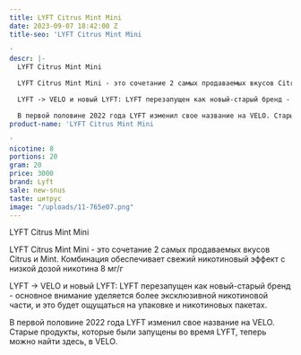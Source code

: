 ```yaml
---
title: LYFT Citrus Mint Mini
date: 2023-09-07 18:42:00 Z
title-seo: 'LYFT Citrus Mint Mini

'
descr: |-
  LYFT Citrus Mint Mini

  LYFT Citrus Mint Mini - это сочетание 2 самых продаваемых вкусов Citrus и Mint. Комбинация обеспечивает свежий никотиновый эффект с низкой дозой никотина 8 мг/г

  LYFT -> VELO и новый LYFT: LYFT перезапущен как новый-старый бренд - основное внимание уделяется более эксклюзивной никотиновой части, и это будет ощущаться на упаковке и никотиновых пакетах.

  В первой половине 2022 года LYFT изменил свое название на VELO. Старые продукты, которые были запущены во время LYFT, теперь можно найти здесь, в VELO.
product-name: 'LYFT Citrus Mint Mini

'
nicotine: 8
portions: 20
gram: 20
price: 3000
brand: Lyft
sale: new-snus
taste: цитрус
image: "/uploads/11-765e07.png"
---
```


LYFT Citrus Mint Mini

LYFT Citrus Mint Mini - это сочетание 2 самых продаваемых вкусов Citrus и Mint. Комбинация обеспечивает свежий никотиновый эффект с низкой дозой никотина 8 мг/г

LYFT -> VELO и новый LYFT: LYFT перезапущен как новый-старый бренд - основное внимание уделяется более эксклюзивной никотиновой части, и это будет ощущаться на упаковке и никотиновых пакетах.

В первой половине 2022 года LYFT изменил свое название на VELO. Старые продукты, которые были запущены во время LYFT, теперь можно найти здесь, в VELO.